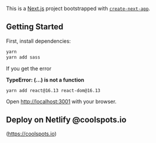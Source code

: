 This is a [Next.js](https://nextjs.org/) project bootstrapped with [`create-next-app`](https://github.com/vercel/next.js/tree/canary/packages/create-next-app).

## Getting Started

First, install dependencies:

```bash
yarn 
yarn add sass
```

If you get the error

**TypeError: (...) is not a function**


```
yarn add react@16.13 react-dom@16.13
```

Open [http://localhost:3001](http://localhost:3001) with your browser.



## Deploy on Netlify @coolspots.io

(https://coolspots.io)
